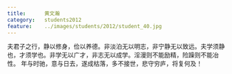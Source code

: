 ```yaml
---
title:		黄文瀚
category:	students2012
feature:	../images/students/2012/student_40.jpg
---
```

夫君子之行，静以修身，俭以养德。非淡泊无以明志，非宁静无以致远。夫学须静也，才须学也。非学无以广才，非志无以成学。淫漫则不能励精，险躁则不能冶性。 年与时驰，意与日去，遂成枯落，多不接世，悲守穷庐，将复何及！


